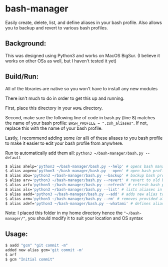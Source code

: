 # bash-manager
Easily create, delete, list, and define aliases in your bash profile.
Also allows you to backup and revert to various bash profiles.

## Background:

This was designed using Python3 and works on MacOS BigSur.
(I believe it works on other OSs as well, but I haven't tested it yet)

## Build/Run:

All of the libraries are native so you won't have to install any new modules

There isn't much to do in order to get this up and running.

First, place this directory in your `HOME` directory.

Second, make sure the following line of code in bash.py (line 8) matches the
name of your bash profile:
`BASH_PROFILE = ".zsh_aliases"`.
If not, replace this with the name of your bash profile.

Lastly, I recommend adding some (or all) of these aliases to you bash
profile to make it easier to edit your bash profile from anywhere.

Run to automatically add them all:
`python3 ~/bash-manager/bash.py --default`

```bash
$ alias ahelp='python3 ~/bash-manager/bash.py --help' # opens bash manager helper
$ alias aopen='python3 ~/bash-manager/bash.py --open' # open bash profile
$ alias abu='python3 ~/bash-manager/bash.py --backup' # backup bash profile
$ alias arv='python3 ~/bash-manager/bash.py --revert' # revert to old bash profile
$ alias arf='python3 ~/bash-manager/bash.py --refresh' # refresh bash profile (allows you to use new aliases)
$ alias als='python3 ~/bash-manager/bash.py --list' # lists aliases in bash profile
$ alias aadd='python3 ~/bash-manager/bash.py --add' # adds new alias to bash profile
$ alias arm='python3 ~/bash-manager/bash.py --rm' # removes provided alias from bash profile
$ alias adef='python3 ~/bash-manager/bash.py --whatami' # defines alias in bash profile
```
Note: I placed this folder in my home directory hence the `"~/bash-manager/"`,
you should modify it to suit your location and OS syntax

## Usage:

```bash
$ aadd "gcm" "git commit -m"
added new alias gcm='git commit -m'
$ arf
$ gcm "Initial commit"
```